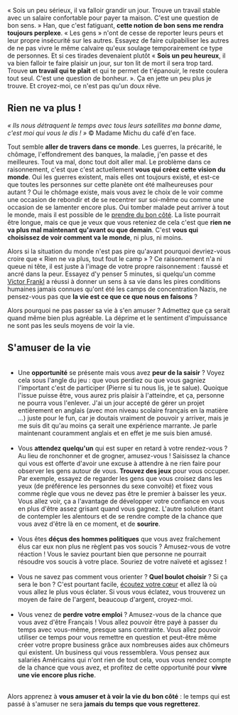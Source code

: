 <!-- 
.. title: Amusez-vous !
.. slug: amusez-vous
.. date: 2013-03-12 11:55:41+01:00
.. tags: Développement personnel, Carrière et travail, Zen
.. category: 
.. link: 
.. description: 
.. type: text
-->

<p><p>« Sois un peu sérieux, il va falloir grandir un jour. Trouve un travail stable avec un salaire confortable pour payer ta maison. C'est une question de bon sens. » Han, que c'est fatiguant, <strong>cette notion de bon sens me rendra toujours perplexe</strong>. « Les gens » n'ont de cesse de reporter leurs peurs et leur propre insécurité sur les autres. Essayez de faire culpabiliser les autres de ne pas vivre le même calvaire qu'eux soulage temporairement ce type de personnes. Et si ces tirades devenaient plutôt « <strong>Sois un peu heureux</strong>, il va bien falloir te faire plaisir un jour, sur ton lit de mort il sera trop tard. Trouve <strong>un travail qui te plait</strong> et qui te permet de t'épanouir, le reste coulera tout seul. C'est une question de bonheur. ». Ça en jette un peu plus je trouve. Et croyez-moi, ce n'est pas qu'un doux rêve.</p></p>
<!-- TEASER_END -->
<p><h2>Rien ne va plus !</h2></p>

<p><p><em>« Ils nous détraquent le temps avec tous leurs satellites ma bonne dame, c'est moi qui vous le dis ! »</em> © Madame Michu du café d'en face.</p></p>

<p><p>Tout semble <strong>aller de travers dans ce monde</strong>. Les guerres, la précarité, le chômage, l'effondrement des banques, la maladie, j'en passe et des meilleures. Tout va mal, donc tout doit aller mal. Le problème dans ce raisonnement, c'est que c'est actuellement <strong>vous qui créez cette vision du monde</strong>. Oui les guerres existent, mais elles ont toujours existé, et est-ce que toutes les personnes sur cette planète ont été malheureuses pour autant ? Oui le chômage existe, mais vous avez le choix de le voir comme une occasion de rebondir et de se recentrer sur soi-même ou comme une occasion de se lamenter encore plus. Oui tomber malade peut arriver à tout le monde, mais il est possible de le <a href="/comment-gerer-la-maladie-sereinement/">prendre du bon côté</a>. La liste pourrait être longue, mais ce que je veux que vous reteniez de cela c'est que <strong>rien ne va plus mal maintenant qu'avant ou que demain</strong>. C'est <strong>vous qui choisissez de voir comment va le monde</strong>, ni plus, ni moins.</p></p>

<p><p>Alors si la situation du monde n'est pas pire qu'avant pourquoi devriez-vous croire que « Rien ne va plus, tout fout le camp » ? Ce raisonnement n'a ni queue ni tête, il est juste à l'image de votre propre raisonnement : faussé et ancré dans la peur. Essayez d'y penser 5 minutes, si quelqu'un comme <a href="http://fr.wikipedia.org/wiki/Viktor_Frankl">Victor Frankl</a> a réussi à donner un sens à sa vie dans les pires conditions humaines jamais connues qu'ont été les camps de concentration Nazis, ne pensez-vous pas que <strong>la vie est ce que ce que nous en faisons</strong> ?</p></p>

<p><p>Alors pourquoi ne pas passer sa vie à s'en amuser ? Admettez que ça serait quand même bien plus agréable. La déprime et le sentiment d'impuissance ne sont pas les seuls moyens de voir la vie.</p></p>

<p><h2>S'amuser de la vie</h2></p>

<p><ul><br /><li>Une <strong>opportunité</strong> se présente mais vous avez <strong>peur de la saisir</strong> ? Voyez cela sous l'angle du jeu : que vous perdiez ou que vous gagniez l'important c'est de participer (Pierre si tu nous lis, je te salue). Quoique l'issue puisse être, vous aurez pris plaisir à l'atteindre, et ça, personne ne pourra vous l'enlever. J'ai un jour accepté de gérer un projet entièrement en anglais (avec mon niveau scolaire français en la matière ...) juste pour le fun, car je doutais vraiment de pouvoir y arriver, mais je me suis dit qu'au moins ça serait une expérience marrante. Je parle maintenant couramment anglais et en effet je me suis bien amusé.</li><br /><li>Vous <strong>attendez quelqu'un</strong> qui est super en retard à votre rendez-vous ? Au lieu de ronchonner et de grogner, amusez-vous ! Saisissez la chance qui vous est offerte d'avoir une excuse à attendre à ne rien faire pour observer les gens autour de vous. <strong>Trouvez des jeux</strong> pour vous occuper. Par exemple, essayez de regarder les gens que vous croisez dans les yeux (de préférence les personnes du sexe convoité) et fixez vous comme règle que vous ne devez pas être le premier à baisser les yeux. Vous allez voir, ça a l'avantage de développer votre confiance en vous en plus d'être assez grisant quand vous gagnez. L'autre solution étant de contempler les alentours et de se rendre compte de la chance que vous avez d'être là en ce moment, et de <strong>sourire</strong>.</li><br /><li>Vous êtes <strong>déçus des hommes politiques</strong> que vous avez fraîchement élus car eux non plus ne règlent pas vos soucis ? Amusez-vous de votre réaction ! Vous le saviez pourtant bien que personne ne pourrait résoudre vos soucis à votre place. Souriez de votre naïveté et agissez !</li><br /><li>Vous ne savez pas comment vous orienter ? <strong>Quel boulot choisir</strong> ? Si ça sera le bon ? C'est pourtant facile, <a href="/comment-choisir-sa-vie-suivre-son-instinct/">écoutez votre cœur</a> et allez là où vous allez le plus vous éclater. Si vous vous éclatez, vous trouverez un moyen de faire de l'argent, beaucoup d'argent, croyez-moi.</li><br /><li>Vous venez de <strong>perdre votre emploi</strong> ? Amusez-vous de la chance que vous avez d'être Français ! Vous allez pouvoir être payé à passer du temps avec vous-même, presque sans contrainte. Vous allez pouvoir utiliser ce temps pour vous remettre en question et peut-être même créer votre propre business grâce aux nombreuses aides aux chômeurs qui existent. Un business qui vous ressemblera. Vous pensez aux salariés Américains qui n'ont rien de tout cela, vous vous rendez compte de la chance que vous avez, et profitez de cette opportunité pour <strong>vivre une vie encore plus riche</strong>.</li><br /></ul></p>

<p><p>Alors apprenez à <strong>vous amuser et à voir la vie du bon côté</strong> : le temps qui est passé à s'amuser ne sera <strong>jamais du temps que vous regretterez</strong>.</p></p>
